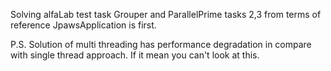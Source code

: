 Solving alfaLab test task
Grouper and ParallelPrime tasks 2,3 from terms of reference
JpawsApplication is first.

P.S.
Solution of multi threading has performance degradation in compare with single thread 
approach. If it mean you can't look at this.
